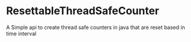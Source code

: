 # ResettableThreadSafeCounter
A Simple api to create thread safe counters in java that are reset based in time interval
